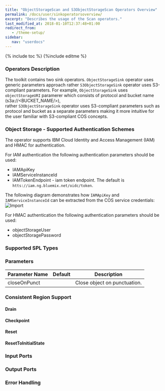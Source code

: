```yaml
---
title: "ObjectStorageScan and S3ObjectStorageScan Operators Overview"
permalink: /docs/user/sinkoperatorsoverview/
excerpt: "Describes the usage of the Scan operators."
last_modified_at: 2018-01-10T12:37:48+01:00
redirect_from:
   - /theme-setup/
sidebar:
   nav: "userdocs"
---
```

{% include toc %}
{%include editme %}

### Operators Description
The toolkit contains two sink operators. `ObjectStorageSink` operator uses generic
parameters approach rather `S3ObjectStorageSink` operator uses S3-compliant parameters.
For example, `ObjectStorageSink` uses `objectStorageURI` paramerer 
which consists of protocol and bucket name (s3a://<BUCKET_NAME/>),  
rather `S3ObjectStorageSink` operator uses S3-compliant parameters such as protocol 
and bucket as a separate parameters making it more intuitive for the user familiar
with S3-compliant COS concepts.


### Object Storage - Supported Authentication Schemes
The operator supports IBM Cloud Identity and Access Management (IAM) and HMAC for authentication.

For IAM authentication the following authentication parameters should be used:
* IAMApiKey
* IAMServiceInstanceId 
* IAMTokenEndpoint - iam token endpoint. The default is `htts://iam.ng.bluemix.net/oidc/token`.

The following diagram demonstrates how `IAMApiKey` and `IAMServiceInstanceId` can be extracted 
from the COS service credentials:
![Import](/streamsx.objectstorage/doc/images/COSCredentialsOnCOSOperatorMapping.png)

For HMAC authentication the following authentication parameters should be used:
* objectStorageUser
* objectStoragePassword


### Supported SPL Types


### Parameters

| Parameter Name | Default | Description |
| --- | --- | --- |
| closeOnPunct | | Close object on punctuation. |


### Consistent Region Support


#### Drain

#### Checkpoint

#### Reset

#### ResetToInitialState


### Input Ports


### Output Ports


### Error Handling
